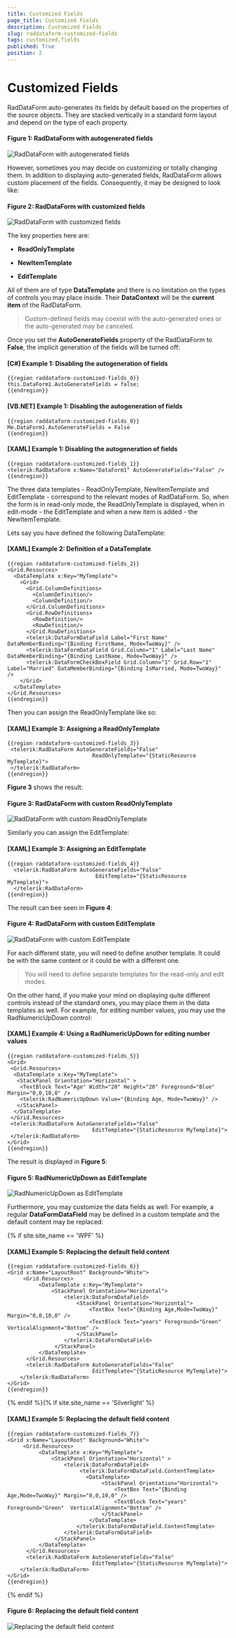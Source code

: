 ```yaml
---
title: Customized Fields
page_title: Customized Fields
description: Customized Fields
slug: raddataform-customized-fields
tags: customized,fields
published: True
position: 2
---
```


# Customized Fields

RadDataForm auto-generates its fields by default based on the properties of the source objects. They are stacked vertically in a standard form layout and depend on the type of each property.

#### __Figure 1: RadDataForm with autogenerated fields__

![RadDataForm with autogenerated fields](images/RadDataForm_bindToCollection.png)

However, sometimes you may decide on customizing or totally changing them. In addition to displaying auto-generated fields, RadDataForm allows custom placement of the fields. Consequently, it may be designed to look like:

#### __Figure 2: RadDataForm with customized fields__

![RadDataForm with customized fields](images/RadDataForm_customizedFields.png)

The key properties here are:

* **ReadOnlyTemplate**

* **NewItemTemplate**

* **EditTemplate**

All of them are of type **DataTemplate** and there is no limitation on the types of controls you may place inside. Their **DataContext** will be the **current item** of the RadDataForm.

>Custom-defined fields may coexist with the auto-generated ones or the auto-generated may be canceled.

Once you set the **AutoGenerateFields** property of the RadDataForm to **False**, the implicit generation of the fields will be turned off:

#### __[C#] Example 1: Disabling the autogeneration of fields__

	{{region raddataform-customized-fields_0}}
	this.DataForm1.AutoGenerateFields = false;
	{{endregion}}

#### __[VB.NET] Example 1: Disabling the autogeneration of fields__

	{{region raddataform-customized-fields_0}}
	Me.DataForm1.AutoGenerateFields = False
	{{endregion}}

#### __[XAML] Example 1: Disabling the autogeneration of fields__

	{{region raddataform-customized-fields_1}}
	<telerik:RadDataForm x:Name="DataForm1" AutoGenerateFields="False" />
	{{endregion}}

The three data templates - ReadOnlyTemplate, NewItemTemplate and EditTemplate - correspond to the relevant modes of RadDataForm. So, when the form is in read-only mode, the ReadOnlyTemplate is displayed, when in edit-mode - the EditTemplate and when a new item is added - the NewItemTemplate.

Lets say you have defined the following DataTemplate:

#### __[XAML] Example 2: Definition of a DataTemplate__

	{{region raddataform-customized-fields_2}}
	<Grid.Resources>
	  <DataTemplate x:Key="MyTemplate">
	    <Grid>
	      <Grid.ColumnDefinitions>
	        <ColumnDefinition/>
	        <ColumnDefinition/>
	      </Grid.ColumnDefinitions>
	      <Grid.RowDefinitions>
	        <RowDefinition/>
	        <RowDefinition/>
	      </Grid.RowDefinitions>
	      <telerik:DataFormDataField Label="First Name" DataMemberBinding="{Binding FirstName, Mode=TwoWay}" />
	      <telerik:DataFormDataField Grid.Column="1" Label="Last Name" DataMemberBinding="{Binding LastName, Mode=TwoWay}" />
	      <telerik:DataFormCheckBoxField Grid.Column="1" Grid.Row="1" Label="Married" DataMemberBinding="{Binding IsMarried, Mode=TwoWay}" />
	    </Grid>
	  </DataTemplate>
	</Grid.Resources>
	{{endregion}}

Then you can assign the ReadOnlyTemplate like so:

#### __[XAML] Example 3: Assigning a ReadOnlyTemplate__

	{{region raddataform-customized-fields_3}}
	 <telerik:RadDataForm AutoGenerateFields="False" 
	                           ReadOnlyTemplate="{StaticResource MyTemplate}">
	 </telerik:RadDataForm>
	{{endregion}}

**Figure 3** shows the result:

#### __Figure 3: RadDataForm with custom ReadOnlyTemplate__

![RadDataForm with custom ReadOnlyTemplate](images/RadDataForm_customizedFields.png)

Similarly you can assign the EditTemplate:

#### __[XAML] Example 3: Assigning an EditTemplate__

	{{region raddataform-customized-fields_4}}
	  <telerik:RadDataForm AutoGenerateFields="False"
	                            EditTemplate="{StaticResource MyTemplate}">
	  </telerik:RadDataForm>
	{{endregion}}

The result can bee seen in **Figure 4**:

#### __Figure 4: RadDataForm with custom EditTemplate__

![RadDataForm with custom EditTemplate](images/RadDataForm_autogeneratedFiels_EditMode.png)

For each different state, you will need to define another template. It could be with the same content or it could be with a different one.

>You will need to define separate templates for the read-only and edit modes.

On the other hand, if you make your mind on displaying quite different controls instead of the standard ones, you may place them in the data templates as well. For example, for editing number values, you may use the RadNumericUpDown control:

#### __[XAML] Example 4: Using a RadNumericUpDown for editing number values__

	{{region raddataform-customized-fields_5}}
	<Grid>
	 <Grid.Resources>
	  <DataTemplate x:Key="MyTemplate">
	   <StackPanel Orientation="Horizontal" >
	    <TextBlock Text="Age" Width="20" Height="20" Foreground="Blue" Margin="0,0,10,0" />
	    <telerik:RadNumericUpDown Value="{Binding Age, Mode=TwoWay}" />
	   </StackPanel>
	  </DataTemplate>
	 </Grid.Resources>
	 <telerik:RadDataForm AutoGenerateFields="False" 
	                           EditTemplate="{StaticResource MyTemplate}">
	 </telerik:RadDataForm>
	</Grid>
	{{endregion}}

The result is displayed in **Figure 5**:

#### __Figure 5: RadNumericUpDown as EditTemplate__

![RadNumericUpDown as EditTemplate](images/RadDataForm_customizedFields_NewControls.png)

Furthermore, you may customize the data fields as well. For example, a regular **DataFormDataField** may be defined in a custom template and the default content may be replaced:

{% if site.site_name == 'WPF' %}

#### __[XAML] Example 5: Replacing the default field content__

	{{region raddataform-customized-fields_6}}
	<Grid x:Name="LayoutRoot" Background="White">
	     <Grid.Resources>
	          <DataTemplate x:Key="MyTemplate">
	              <StackPanel Orientation="Horizontal">
	                  <telerik:DataFormDataField>
	                      <StackPanel Orientation="Horizontal">
	                          <TextBox Text="{Binding Age,Mode=TwoWay}" Margin="0,0,10,0" />
	                          <TextBlock Text="years" Foreground="Green"  VerticalAlignment="Bottom" />
	                      </StackPanel>
	                  </telerik:DataFormDataField>
	               </StackPanel>
	          </DataTemplate>
	      </Grid.Resources>
	      <telerik:RadDataForm AutoGenerateFields="False" 
	                           EditTemplate="{StaticResource MyTemplate}">            
	    </telerik:RadDataForm>
	</Grid>
	{{endregion}}

{% endif %}{% if site.site_name == 'Silverlight' %}

#### __[XAML] Example 5: Replacing the default field content__

	{{region raddataform-customized-fields_7}}
	<Grid x:Name="LayoutRoot" Background="White">
	     <Grid.Resources>
	          <DataTemplate x:Key="MyTemplate">
	              <StackPanel Orientation="Horizontal" >
	                  <telerik:DataFormDataField>
	                       <telerik:DataFormDataField.ContentTemplate>
	                         <DataTemplate>
	                              <StackPanel Orientation="Horizontal">
	                                  <TextBox Text="{Binding Age,Mode=TwoWay}" Margin="0,0,10,0" />
	                                  <TextBlock Text="years" Foreground="Green"  VerticalAlignment="Bottom" />
	                              </StackPanel>
	                          </DataTemplate>
	                      </telerik:DataFormDataField.ContentTemplate>
	                  </telerik:DataFormDataField>
	               </StackPanel>
	          </DataTemplate>
	      </Grid.Resources>
	      <telerik:RadDataForm AutoGenerateFields="False" 
	                           EditTemplate="{StaticResource MyTemplate}">            
	    </telerik:RadDataForm>
	</Grid>
	{{endregion}}

{% endif %}

#### __Figure 6: Replacing the default field content__

![Replacing the default field content](images/RadDataForm_customizedFields_NewContent.png)


